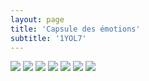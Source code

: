 ```yaml
---
layout: page
title: 'Capsule des émotions'
subtitle: '1YOL7'
---
```


<div class="gallery" data-columns="2">
	<img class="lazyload" src="/images/emotion/10-crop.jpg">
	<img class="lazyload" src="/images/emotion/3.jpg">
	<img class="lazyload" src="/images/emotion/2-crop.jpg">
	<img class="lazyload" src="/images/emotion/9.jpg">
	<img class="lazyload" src="/images/emotion/4.jpg">
	<img class="lazyload" src="/images/emotion/1.jpg">
	<img class="lazyload" src="/images/emotion/7.jpg">
</div>
